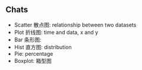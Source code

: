 ## Chats
- Scatter 散点图: relationship between two datasets
- Plot 折线图: time and data, x and y
- Bar 条形图: 
- Hist 直方图: distribution
- Pie: percentage
- Boxplot: 箱型图